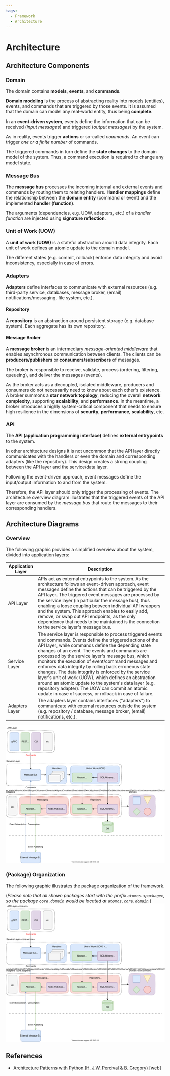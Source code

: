 ```yaml
---
tags:
  - Framework
  - Architecture
---
```


# Architecture

## Architecture Components

### Domain
The domain contains **models**, **events**, and **commands**.

**Domain modeling** is the process of abstracting reality
into models (entities), events, and commands that are triggered by those events. It is assumed that the domain can model
any real-world entity, thus being **complete**.

In an **event-driven system**, events define the information that can be received (*input messages*) and triggered
(*output messages*) by the system.

As in reality, events trigger **actions** or so-called *commands*. An event can trigger *one or a finite number* of
commands.

The triggered commands in turn define the **state changes** to the domain model of the system. Thus, a command execution
is required to change any model state.

### Message Bus
The **message bus** processes the incoming internal and external events and commands by routing them to relating
handlers. **Handler mappings** define the relationship between the **domain entity** (command or event) and the
implemented **handler (function)**.

The arguments (dependencies, e.g. UOW, adapters, etc.) of a *handler function* are injected using **signature
reflection**.

### Unit of Work (UOW)
A **unit of work (UOW)** is a stateful abstraction around data integrity. Each unit of work defines an atomic update to
the domain model.

The different states (e.g. commit, rollback) enforce data integrity and avoid inconsistency, especially in case of
errors.

### Adapters
**Adapters** define interfaces to communicate with external resources (e.g. third-party service,
databases, message broker, (email) notifications/messaging, file system, etc.).

#### Repository
A **repository** is an abstraction around persistent storage (e.g. database system). Each aggregate has its own
repository.

#### Message Broker
A **message broker** is an intermediary *message-oriented middleware* that enables asynchronous communication between 
clients. The clients can be **producers/publishers** or **consumers/subscribers** of messages.

The broker is responsible to receive, validate, process (ordering, filtering, queueing), and deliver the messages
(events).

As the broker acts as a decoupled, isolated middleware, producers and consumers do not necessarily need to know about
each other's existence. A broker summons a **star network topology**, reducing the overall **network complexity**,
supporting **scalability**, and **performance**. In the meantime, a broker introduces a highly system-critical component
that needs to ensure high resilience in the dimensions of **security**, **performance**, **scalability**, etc.

### API
The **API (application programming interface)** defines **external entrypoints** to the system.

In other architecture designs it is not uncommon that the API layer directly communicates with the handlers or even the
domain and corresponding adapters (like the repository). This design creates a strong coupling between the API layer and
the service/data layer.

Following the event-driven approach, event messages define the input/output information to and from the system.

Therefore, the API layer should only trigger the processing of events. The architecture overview diagram illustrates
that the triggered events of the API layer are consumed by the *message bus* that route the messages to their
corresponding handlers.

## Architecture Diagrams

### Overview
The following graphic provides a simplified overview about the system, divided into application layers:

| Application Layer | Description                                                                                                                                                                                                                                                                                                                                                                                                                                                                                                                                                                                                                                                                           |
|-------------------|---------------------------------------------------------------------------------------------------------------------------------------------------------------------------------------------------------------------------------------------------------------------------------------------------------------------------------------------------------------------------------------------------------------------------------------------------------------------------------------------------------------------------------------------------------------------------------------------------------------------------------------------------------------------------------------|
| API Layer         | APIs act as external entrypoints to the system. As the architecture follows an event-driven approach, event messages define the actions that can be triggered by the API layer.  The triggered event messages are processed by the service layer (in particular the message bus), thus enabling a loose coupling between individual API wrappers and the system.  This approach enables to easily add, remove, or swap out API endpoints, as the only dependency that needs to be maintained is the connection to the service layer's message bus.                                                                                                                                    |
| Service Layer     | The service layer is responsible to process triggered events and commands.  Events define the triggered actions of the API layer, while commands define the depending state changes of an event.  The events and commands are processed by the service layer's message bus, which monitors the execution of event/command messages and enforces data integrity by rolling back erroneous state changes.  The data integrity is enforced by the service layer's unit of work (UOW), which defines an abstraction around an atomic update to the system's data layer (e.g. repository adapter). The UOW can commit an atomic update in case of success, or rollback in case of failure. |
| Adapters Layer    | The adapters layer contains interfaces ("adapters") to communicate with external resources outside the system (e.g. repository / database, message broker, (email) notifications, etc.).                                                                                                                                                                                                                                                                                                                                                                                                                                                                                              |

<img src='architecture.drawio.svg' alt='architecture' />

### (Package) Organization
The following graphic illustrates the package organization of the framework.

(*Please note that all shown packages start with the prefix `atomos.<package>`, so the package `core.domain` would be
located at `atomos.core.domain`.*)
<img src='architecture-organization.drawio.svg' alt='architecture-organization' />

## References
- [Architecture Patterns with Python (H. J.W. Percival & B. Gregory) [web]](https://www.cosmicpython.com/book/preface.html)
